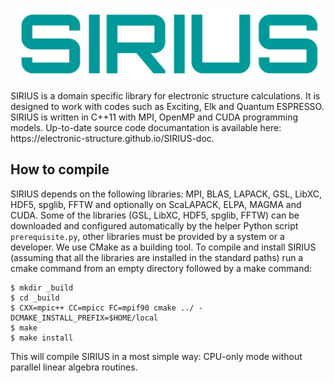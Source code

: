 <p align="center">
<img src="doc/images/sirius_logo.png" width="500">
</p>
SIRIUS is a domain specific library for electronic structure calculations. It is designed to work with codes such as Exciting, Elk and Quantum ESPRESSO. SIRIUS is written in C++11 with MPI, OpenMP and CUDA programming models. Up-to-date source code documantation is available here: https://electronic-structure.github.io/SIRIUS-doc.

## How to compile
SIRIUS depends on the following libraries: MPI, BLAS, LAPACK, GSL, LibXC, HDF5, spglib, FFTW and optionally on ScaLAPACK, ELPA, MAGMA and CUDA. Some of the libraries (GSL, LibXC, HDF5, spglib, FFTW) can be downloaded and configured automatically by the helper Python script ``prerequisite.py``, other libraries must be provided by a system or a developer. We use CMake as a building tool. To compile and install SIRIUS (assuming that all the libraries are installed in the standard paths) run a cmake command from an empty directory followed by a make command:

```console
$ mkdir _build
$ cd _build
$ CXX=mpic++ CC=mpicc FC=mpif90 cmake ../ -DCMAKE_INSTALL_PREFIX=$HOME/local
$ make
$ make install
```
This will compile SIRIUS in a most simple way: CPU-only mode without parallel linear algebra routines.
